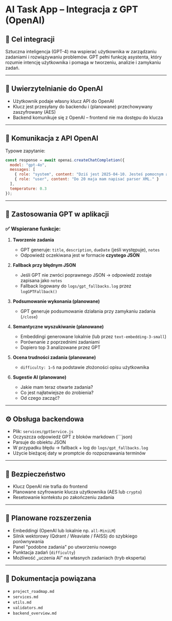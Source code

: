 # AI Task App – Integracja z GPT (OpenAI)

## 🎯 Cel integracji

Sztuczna inteligencja (GPT-4) ma wspierać użytkownika w zarządzaniu zadaniami i rozwiązywaniu problemów.
GPT pełni funkcję asystenta, który rozumie intencję użytkownika i pomaga w tworzeniu, analizie i zamykaniu zadań.

---

## 🔐 Uwierzytelnianie do OpenAI

- Użytkownik podaje własny klucz API do OpenAI
- Klucz jest przesyłany do backendu i (planowane) przechowywany zaszyfrowany (AES)
- Backend komunikuje się z OpenAI – frontend nie ma dostępu do klucza

---

## 🔗 Komunikacja z API OpenAI

Typowe zapytanie:

```js
const response = await openai.createChatCompletion({
  model: "gpt-4o",
  messages: [
    { role: "system", content: "Dziś jest 2025-04-10. Jesteś pomocnym asystentem do zarządzania zadaniami..." },
    { role: "user", content: "Do 20 maja mam napisać parser XML." }
  ],
  temperature: 0.3
});
```

---

## 🧠 Zastosowania GPT w aplikacji

### ✅ Wspierane funkcje:

1. **Tworzenie zadania**
   - GPT generuje: `title`, `description`, `dueDate` (jeśli występuje), `notes`
   - Odpowiedź oczekiwana jest w formacie **czystego JSON**

2. **Fallback przy błędnym JSON**
   - Jeśli GPT nie zwróci poprawnego JSON → odpowiedź zostaje zapisana jako `notes`
   - Fallback logowany do `logs/gpt_fallbacks.log` przez `logGPTFallback()`

3. **Podsumowanie wykonania (planowane)**
   - GPT generuje podsumowanie działania przy zamykaniu zadania (`/close`)

4. **Semantyczne wyszukiwanie (planowane)**
   - Embeddingi generowane lokalnie (lub przez `text-embedding-3-small`)
   - Porównanie z poprzednimi zadaniami
   - Dopiero top 3 analizowane przez GPT

5. **Ocena trudności zadania (planowane)**
   - `difficulty: 1–5` na podstawie złożoności opisu użytkownika

6. **Sugestie AI (planowane)**
   - Jakie mam teraz otwarte zadania?
   - Co jest najłatwiejsze do zrobienia?
   - Od czego zacząć?

---

## ⚙️ Obsługa backendowa

- Plik: `services/gptService.js`
- Oczyszcza odpowiedź GPT z bloków markdown (```json)
- Parsuje do obiektu JSON
- W przypadku błędu → fallback + log do `logs/gpt_fallbacks.log`
- Użycie bieżącej daty w promptcie do rozpoznawania terminów

---

## 🔐 Bezpieczeństwo

- Klucz OpenAI nie trafia do frontend
- Planowane szyfrowanie klucza użytkownika (AES lub `crypto`)
- Resetowanie kontekstu po zakończeniu zadania

---

## 📌 Planowane rozszerzenia

- Embeddingi (OpenAI lub lokalnie np. `all-MiniLM`)
- Silnik wektorowy (Qdrant / Weaviate / FAISS) do szybkiego porównywania
- Panel "podobne zadania" po utworzeniu nowego
- Punktacja zadań (`difficulty`)
- Możliwość „uczenia AI” na własnych zadaniach (tryb eksperta)

---

## 📄 Dokumentacja powiązana

- `project_roadmap.md`
- `services.md`
- `utils.md`
- `validators.md`
- `backend_overview.md`
